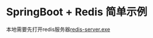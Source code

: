 # SpringBoot + Redis 简单示例
本地需要先打开redis服务器[redis-server.exe](https://github.com/microsoftarchive/redis/releases)